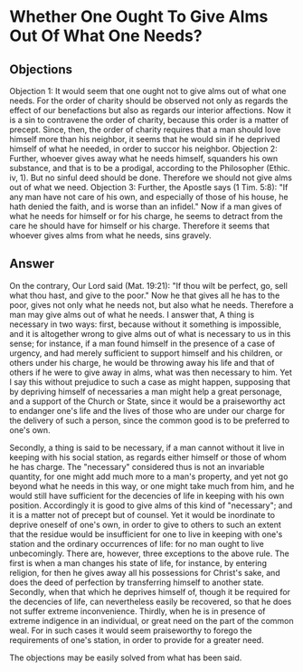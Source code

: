 # Whether One Ought To Give Alms Out Of What One Needs?
## Objections
Objection 1: It would seem that one ought not to give alms out of what one needs. For the order of charity should be observed not only as regards the effect of our benefactions but also as regards our interior affections. Now it is a sin to contravene the order of charity, because this order is a matter of precept. Since, then, the order of charity requires that a man should love himself more than his neighbor, it seems that he would sin if he deprived himself of what he needed, in order to succor his neighbor.
Objection 2: Further, whoever gives away what he needs himself, squanders his own substance, and that is to be a prodigal, according to the Philosopher (Ethic. iv, 1). But no sinful deed should be done. Therefore we should not give alms out of what we need.
Objection 3: Further, the Apostle says (1 Tim. 5:8): "If any man have not care of his own, and especially of those of his house, he hath denied the faith, and is worse than an infidel." Now if a man gives of what he needs for himself or for his charge, he seems to detract from the care he should have for himself or his charge. Therefore it seems that whoever gives alms from what he needs, sins gravely.
## Answer
On the contrary, Our Lord said (Mat. 19:21): "If thou wilt be perfect, go, sell what thou hast, and give to the poor." Now he that gives all he has to the poor, gives not only what he needs not, but also what he needs. Therefore a man may give alms out of what he needs.
I answer that, A thing is necessary in two ways: first, because without it something is impossible, and it is altogether wrong to give alms out of what is necessary to us in this sense; for instance, if a man found himself in the presence of a case of urgency, and had merely sufficient to support himself and his children, or others under his charge, he would be throwing away his life and that of others if he were to give away in alms, what was then necessary to him. Yet I say this without prejudice to such a case as might happen, supposing that by depriving himself of necessaries a man might help a great personage, and a support of the Church or State, since it would be a praiseworthy act to endanger one's life and the lives of those who are under our charge for the delivery of such a person, since the common good is to be preferred to one's own.

Secondly, a thing is said to be necessary, if a man cannot without it live in keeping with his social station, as regards either himself or those of whom he has charge. The "necessary" considered thus is not an invariable quantity, for one might add much more to a man's property, and yet not go beyond what he needs in this way, or one might take much from him, and he would still have sufficient for the decencies of life in keeping with his own position. Accordingly it is good to give alms of this kind of "necessary"; and it is a matter not of precept but of counsel. Yet it would be inordinate to deprive oneself of one's own, in order to give to others to such an extent that the residue would be insufficient for one to live in keeping with one's station and the ordinary occurrences of life: for no man ought to live unbecomingly. There are, however, three exceptions to the above rule. The first is when a man changes his state of life, for instance, by entering religion, for then he gives away all his possessions for Christ's sake, and does the deed of perfection by transferring himself to another state. Secondly, when that which he deprives himself of, though it be required for the decencies of life, can nevertheless easily be recovered, so that he does not suffer extreme inconvenience. Thirdly, when he is in presence of extreme indigence in an individual, or great need on the part of the common weal. For in such cases it would seem praiseworthy to forego the requirements of one's station, in order to provide for a greater need.

The objections may be easily solved from what has been said.